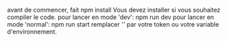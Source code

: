 avant de commencer, fait npm install
Vous devez installer si vous souhaitez compiler le code.
pour lancer en mode 'dev':
npm run dev
pour lancer en mode 'normal':
npm run start
remplacer '' par votre token ou votre variable d'environnement.